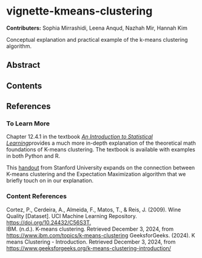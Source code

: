 # vignette-kmeans-clustering

**Contributers:** Sophia Mirrashidi, Leena Anqud, Nazhah Mir, Hannah Kim

Conceptual explanation and practical example of the k-means clustering algorithm.

## Abstract

### 

## Contents

## References

### To Learn More

Chapter 12.4.1 in the textbook [*An Introduction to Statistical Learning*](https://www.statlearning.com/)provides a much more in-depth explanation of the theoretical math foundations of K-means clustering. The textbook is available with examples in both Python and R.

This [handout](https://stanford.edu/~cpiech/cs221/handouts/kmeans.html) from Stanford University expands on the connection between K-means clustering and the Expectation Maximization algorithm that we briefly touch on in our explanation.

### Content References

Cortez, P., Cerdeira, A., Almeida, F., Matos, T., & Reis, J. (2009). Wine Quality \[Dataset\]. UCI Machine Learning Repository. <https://doi.org/10.24432/C56S3T.>\
IBM. (n.d.). K-means clustering. Retrieved December 3, 2024, from <https://www.ibm.com/topics/k-means-clustering> GeeksforGeeks. (2024). K means Clustering - Introduction. Retrieved December 3, 2024, from <https://www.geeksforgeeks.org/k-means-clustering-introduction/>